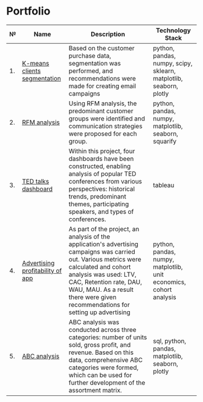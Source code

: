# Portfolio
| №  |  Name | Description | Technology Stack | 
| -- | ----- |------------ |----------------- |
| 1. | [K-means clients segmentation](https://github.com/OstroPolli/Portfolio/tree/main/K-means_segmentation) | Based on the customer purchase data, segmentation was performed, and recommendations were made for creating email campaigns |python, pandas, numpy, scipy, sklearn, matplotlib, seaborn, plotly |
| 2. | [RFM analysis](https://github.com/OstroPolli/Portfolio/tree/main/RFM)  | Using RFM analysis, the predominant customer groups were identified and communication strategies were proposed for each group. |python, pandas, numpy, matplotlib, seaborn, squarify |
| 3. | [TED talks dashboard](https://github.com/OstroPolli/Portfolio/tree/main/TED%20talks%20dashboard) | Within this project, four dashboards have been constructed, enabling analysis of popular TED conferences from various perspectives: historical trends, predominant themes, participating speakers, and types of conferences.| tableau|
| 4. | [Advertising profitability of app](https://github.com/OstroPolli/Portfolio/tree/main/advertising%20profitability)| As part of the project, an analysis of the application's advertising campaigns was carried out. Various metrics were calculated and cohort analysis was used: LTV, CAC, Retention rate, DAU, WAU, MAU. As a result there were given recommendations for setting up advertising| python, pandas, numpy, matplotlib, unit economics, cohort analysis|
| 5. | [ABC analysis](https://github.com/OstroPolli/Portfolio/tree/main/ABC)| ABC analysis was conducted across three categories: number of units sold, gross profit, and revenue. Based on this data, comprehensive ABC categories were formed, which can be used for further development of the assortment matrix. | sql, python, pandas, matplotlib, seaborn, plotly|

